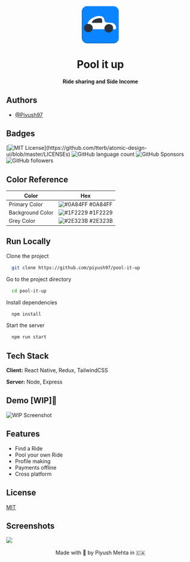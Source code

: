 <p align="center"><img width="100" src="./assets/icon.png" align="center"/>
<h1 align="center">Pool it up <h4 align="center">Ride sharing and Side Income </h4>
</h1>
</p>


## Authors

- [@Piyush97](https://www.github.com/piyush97)


## Badges

[![MIT License](https://img.shields.io/apm/l/atomic-design-ui.svg?)](https://github.com/tterb/atomic-design-ui/blob/master/LICENSEs)
![GitHub language count](https://img.shields.io/github/languages/count/piyush97/pool-it-up)
![GitHub Sponsors](https://img.shields.io/github/sponsors/piyush97)
![GitHub followers](https://img.shields.io/github/followers/piyush97)

## Color Reference

| Color             | Hex                                                                |
| ----------------- | ------------------------------------------------------------------ |
| Primary Color | ![#0A84FF](https://via.placeholder.com/10/0A84FF/0A84FF.png) #0A84FF |
| Background Color | ![#1F2229](https://via.placeholder.com/10/1F2229/1F2229.png) #1F2229 |
| Grey Color | ![#2E323B](https://via.placeholder.com/10/2E323B/2E323B.png) #2E323B |


## Run Locally

Clone the project

```bash
  git clone https://github.com/piyush97/pool-it-up
```

Go to the project directory

```bash
  cd pool-it-up
```

Install dependencies

```bash
  npm install
```

Start the server

```bash
  npm run start
```


## Tech Stack

**Client:** React Native, Redux, TailwindCSS

**Server:** Node, Express


## Demo [WIP]👷

![WIP Screenshot](https://i.ibb.co/jrZPP8Y/wip.gif)

## Features

- Find a Ride
- Pool your own Ride
- Profile making
- Payments offline
- Cross platform


## License

[MIT](https://choosealicense.com/licenses/mit/)


## Screenshots

<img src="https://i.ibb.co/c1d5BcS/Untitled-1.jpg" width="2000"/>


<p align="center"> Made with 💙 by Piyush Mehta in 🇨🇦 </p>
